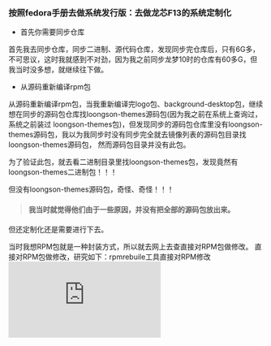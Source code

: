 ### 按照fedora手册去做系统发行版：去做龙芯F13的系统定制化

* 首先你需要同步仓库

首先我去同步仓库，同步二进制、源代码仓库，发现同步完仓库后，只有6G多，不可思议，这时我就感到不对劲，因为我之前同步龙梦10时的仓库有60多G，但我当时没多想，就继续往下做。

* 从源码重新编译rpm包

从源码重新编译rpm包，当我重新编译完logo包、background-desktop包，继续想在同步的源码包仓库找loongson-themes源码包(因为我之前在系统上查询过，系统之前装过
loongson-themes包)，但发现同步的源码包仓库里没有loongson-themes源码包，我以为我同步时没有同步完全就去镜像列表的源码包目录找loongson-themes源码包，
然而源码包目录并没有此包。

为了验证此包，就去看二进制目录里找loongson-themes包，发现竟然有loongson-themes二进制包！！！

但没有loongson-themes源码包，奇怪、奇怪！！！

> #### 我当时就觉得他们由于一些原因，并没有把全部的源码包放出来。

但还定制化还是需要进行下去。

当时我想RPM包就是一种封装方式，所以就去网上去查直接对RPM包做修改。
直接对RPM包做修改，研究如下：rpmrebuile工具直接对RPM修改![rpmrebuile工具直接对RPM修改](https://github.com/lina-not-linus/loongson_os_customized/blob/master/openRPMmodify/openRPM.md)

